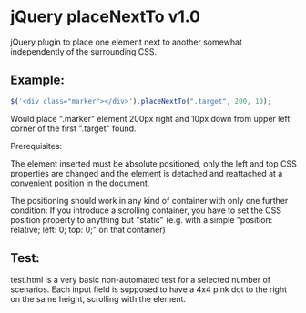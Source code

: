 jQuery placeNextTo v1.0
=======================

jQuery plugin to place one element next to another somewhat independently of the surrounding CSS.

Example:
--------
```javascript
$('<div class="marker"></div>').placeNextTo(".target", 200, 10);
```

Would place ".marker" element 200px right and 10px down from  upper left corner of the first ".target" found.

Prerequisites:

The element inserted must be absolute positioned, only the left and top CSS properties are changed and the element is detached and 
reattached at a convenient position in the document.

The positioning should work in any kind of container with only one further condition: If you introduce a scrolling container, you
have to set the CSS position property to anything but "static" (e.g. with a simple "position: relative; left: 0; top: 0;" on that container)  

Test:
-----

test.html is a very basic non-automated test for a selected number of scenarios. Each input field is supposed to have a 4x4 pink dot to the right
on the same height, scrolling with the element.
